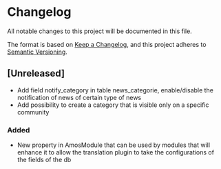 # Changelog
All notable changes to this project will be documented in this file.

The format is based on [Keep a Changelog](https://keepachangelog.com/en/1.0.0/),
and this project adheres to [Semantic Versioning](https://semver.org/spec/v2.0.0.html).

## [Unreleased]
- Add field notify_category in table news_categorie, enable/disable the notification of news of certain type of news
- Add possibility to create a category that is visible only on a specific community
### Added
- New property in AmosModule that can be used by modules that will enhance it to allow the translation plugin to take the configurations of the fields of the db
